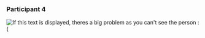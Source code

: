 ### Participant 4

![If this text is displayed, theres a big problem as you can't see the person :(]($$www$$/11.jpg "Person 4")